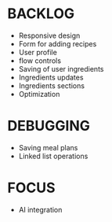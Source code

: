 # BACKLOG

* Responsive design
* Form for adding recipes
* User profile
* flow controls
* Saving of user ingredients
* Ingredients updates
* Ingredients sections
* Optimization

# DEBUGGING

* Saving meal plans
* Linked list operations

# FOCUS

* AI integration